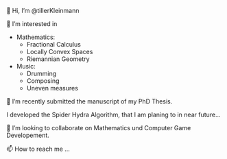 👋 Hi, I’m @tillerKleinmann

👀 I’m interested in
   - Mathematics:
     - Fractional Calculus
     - Locally Convex Spaces
     - Riemannian Geometry
   - Music:
     - Drumming
     - Composing
     - Uneven measures

🌱 I’m recently submitted the manuscript of my PhD Thesis.

I developed the Spider Hydra Algorithm, that I am planing to in near future...

💞️ I’m looking to collaborate on Mathematics und Computer Game Developement.

📫 How to reach me ...

<!---
tillerKleinmann/tillerKleinmann is a ✨ special ✨ repository because its `README.md` (this file) appears on your GitHub profile.
You can click the Preview link to take a look at your changes.
--->

